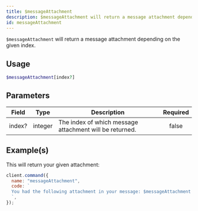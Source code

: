 ```yaml
---
title: $messageAttachment
description: $messageAttachment will return a message attachment depending on the given index.
id: messageAttachment
---
```


`$messageAttachment` will return a message attachment depending on the given index.

## Usage

```php
$messageAttachment[index?]
```

## Parameters

| Field  | Type    | Description                                             | Required |
| ------ | ------- | ------------------------------------------------------- | :------: |
| index? | integer | The index of which message attachment will be returned. |  false   |

## Example(s)

This will return your given attachment:

```javascript
client.command({
  name: "messageAttachment",
  code: `
  You had the following attachment in your message: $messageAttachment
  `,
});
```
